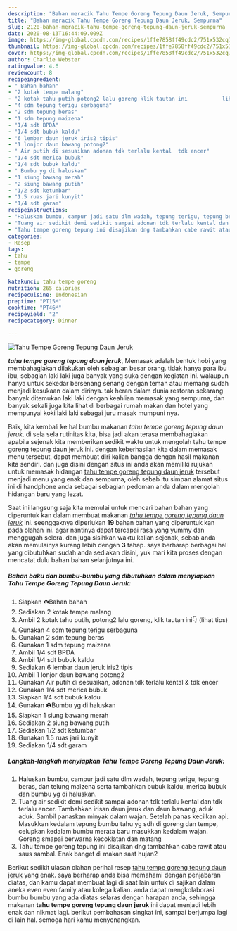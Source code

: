 ```yaml
---
description: "Bahan meracik Tahu Tempe Goreng Tepung Daun Jeruk, Sempurna"
title: "Bahan meracik Tahu Tempe Goreng Tepung Daun Jeruk, Sempurna"
slug: 2120-bahan-meracik-tahu-tempe-goreng-tepung-daun-jeruk-sempurna
date: 2020-08-13T16:44:09.009Z
image: https://img-global.cpcdn.com/recipes/1ffe7858ff49cdc2/751x532cq70/tahu-tempe-goreng-tepung-daun-jeruk-foto-resep-utama.jpg
thumbnail: https://img-global.cpcdn.com/recipes/1ffe7858ff49cdc2/751x532cq70/tahu-tempe-goreng-tepung-daun-jeruk-foto-resep-utama.jpg
cover: https://img-global.cpcdn.com/recipes/1ffe7858ff49cdc2/751x532cq70/tahu-tempe-goreng-tepung-daun-jeruk-foto-resep-utama.jpg
author: Charlie Webster
ratingvalue: 4.6
reviewcount: 8
recipeingredient:
- " Bahan bahan"
- "2 kotak tempe malang"
- "2 kotak tahu putih potong2 lalu goreng klik tautan ini           lihat tips"
- "4 sdm tepung terigu serbaguna"
- "2 sdm tepung beras"
- "1 sdm tepung maizena"
- "1/4 sdt BPDA"
- "1/4 sdt bubuk kaldu"
- "6 lembar daun jeruk iris2 tipis"
- "1 lonjor daun bawang potong2"
- " Air putih di sesuaikan adonan tdk terlalu kental  tdk encer"
- "1/4 sdt merica bubuk"
- "1/4 sdt bubuk kaldu"
- " Bumbu yg di haluskan"
- "1 siung bawang merah"
- "2 siung bawang putih"
- "1/2 sdt ketumbar"
- "1.5 ruas jari kunyit"
- "1/4 sdt garam"
recipeinstructions:
- "Haluskan bumbu, campur jadi satu dlm wadah, tepung terigu, tepung beras, dan telung maizena serta tambahkan bubuk kaldu, merica bubuk dan bumbu yg di haluskan."
- "Tuang air sedikit demi sedikit sampai adonan tdk terlalu kental dan tdk terlalu encer. Tambahkan irisan daun jeruk dan daun bawang, aduk aduk. Sambil panaskan minyak dalam wajan. Setelah panas kecilkan api. Masukkan kedalam tepung bumbu tahu yg sdh di goreng dan tempe, celupkan kedalam bumbu merata baru masukkan kedalam wajan. Goreng smapai berwarna kecoklatan dan matang"
- "Tahu tempe goreng tepung ini disajikan dng tambahkan cabe rawit atau saus sambal. Enak banget di makan saat hujan2"
categories:
- Resep
tags:
- tahu
- tempe
- goreng

katakunci: tahu tempe goreng 
nutrition: 265 calories
recipecuisine: Indonesian
preptime: "PT15M"
cooktime: "PT46M"
recipeyield: "2"
recipecategory: Dinner

---
```



![Tahu Tempe Goreng Tepung Daun Jeruk](https://img-global.cpcdn.com/recipes/1ffe7858ff49cdc2/751x532cq70/tahu-tempe-goreng-tepung-daun-jeruk-foto-resep-utama.jpg)

<b><i>tahu tempe goreng tepung daun jeruk</i></b>, Memasak adalah bentuk hobi yang membahagiakan dilakukan oleh sebagian besar orang. tidak hanya para ibu ibu, sebagian laki laki juga banyak yang suka dengan kegiatan ini. walaupun hanya untuk sekedar bersenang senang dengan teman atau memang sudah menjadi kesukaan dalam dirinya. tak heran dalam dunia restoran sekarang banyak ditemukan laki laki dengan keahlian memasak yang sempurna, dan banyak sekali juga kita lihat di berbagai rumah makan dan hotel yang mempunyai koki laki laki sebagai juru masak mumpuni nya.

Baik, kita kembali ke hal bumbu makanan <i>tahu tempe goreng tepung daun jeruk</i>. di sela sela rutinitas kita, bisa jadi akan terasa membahagiakan apabila sejenak kita memberikan sedikit waktu untuk mengolah tahu tempe goreng tepung daun jeruk ini. dengan keberhasilan kita dalam memasak menu tersebut, dapat membuat diri kalian bangga dengan hasil makanan kita sendiri. dan juga disini dengan situs ini anda akan memiliki rujukan untuk memasak hidangan <u>tahu tempe goreng tepung daun jeruk</u> tersebut menjadi menu yang enak dan sempurna, oleh sebab itu simpan alamat situs ini di handphone anda sebagai sebagian pedoman anda dalam mengolah hidangan baru yang lezat.




Saat ini langsung saja kita memulai untuk mencari bahan bahan yang diperuntuk kan dalam membuat makanan <u><i>tahu tempe goreng tepung daun jeruk</i></u> ini. seenggaknya diperlukan <b>19</b> bahan bahan yang diperuntuk kan pada olahan ini. agar nantinya dapat tercapai rasa yang yummy dan menggugah selera. dan juga sisihkan waktu kalian sejenak, sebab anda akan memulainya kurang lebih dengan <b>3</b> tahap. saya berharap berbagai hal yang dibutuhkan sudah anda sediakan disini, yuk mari kita proses dengan mencatat dulu bahan bahan selanjutnya ini.

<!--inarticleads1-->

##### Bahan baku dan bumbu-bumbu yang dibutuhkan dalam menyiapkan Tahu Tempe Goreng Tepung Daun Jeruk:

1. Siapkan  ☘️Bahan bahan
1. Sediakan 2 kotak tempe malang
1. Ambil 2 kotak tahu putih, potong2 lalu goreng, klik tautan ini👇           (lihat tips)
1. Gunakan 4 sdm tepung terigu serbaguna
1. Gunakan 2 sdm tepung beras
1. Gunakan 1 sdm tepung maizena
1. Ambil 1/4 sdt BPDA
1. Ambil 1/4 sdt bubuk kaldu
1. Sediakan 6 lembar daun jeruk iris2 tipis
1. Ambil 1 lonjor daun bawang potong2
1. Gunakan  Air putih di sesuaikan, adonan tdk terlalu kental &amp; tdk encer
1. Gunakan 1/4 sdt merica bubuk
1. Siapkan 1/4 sdt bubuk kaldu
1. Gunakan  ☘️Bumbu yg di haluskan
1. Siapkan 1 siung bawang merah
1. Sediakan 2 siung bawang putih
1. Sediakan 1/2 sdt ketumbar
1. Gunakan 1.5 ruas jari kunyit
1. Sediakan 1/4 sdt garam




<!--inarticleads2-->

##### Langkah-langkah menyiapkan Tahu Tempe Goreng Tepung Daun Jeruk:

1. Haluskan bumbu, campur jadi satu dlm wadah, tepung terigu, tepung beras, dan telung maizena serta tambahkan bubuk kaldu, merica bubuk dan bumbu yg di haluskan.
1. Tuang air sedikit demi sedikit sampai adonan tdk terlalu kental dan tdk terlalu encer. Tambahkan irisan daun jeruk dan daun bawang, aduk aduk. Sambil panaskan minyak dalam wajan. Setelah panas kecilkan api. Masukkan kedalam tepung bumbu tahu yg sdh di goreng dan tempe, celupkan kedalam bumbu merata baru masukkan kedalam wajan. Goreng smapai berwarna kecoklatan dan matang
1. Tahu tempe goreng tepung ini disajikan dng tambahkan cabe rawit atau saus sambal. Enak banget di makan saat hujan2




Berikut sedikit ulasan olahan perihal resep <u>tahu tempe goreng tepung daun jeruk</u> yang enak. saya berharap anda bisa memahami dengan penjabaran diatas, dan kamu dapat membuat lagi di saat lain untuk di sajikan dalam aneka even even family atau kolega kalian. anda dapat mengkolaborasi bumbu bumbu yang ada diatas selaras dengan harapan anda, sehingga makanan <b>tahu tempe goreng tepung daun jeruk</b> ini dapat menjadi lebih enak dan nikmat lagi. berikut pembahasan singkat ini, sampai berjumpa lagi di lain hal. semoga hari kamu menyenangkan.
